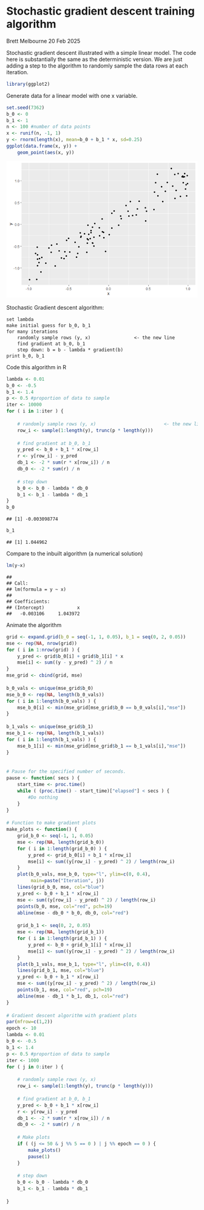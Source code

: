 Stochastic gradient descent training algorithm
================
Brett Melbourne
20 Feb 2025

Stochastic gradient descent illustrated with a simple linear model. The
code here is substantially the same as the deterministic version. We are
just adding a step to the algorithm to randomly sample the data rows at
each iteration.

``` r
library(ggplot2)
```

Generate data for a linear model with one x variable.

``` r
set.seed(7362)
b_0 <- 0
b_1 <- 1
n <- 100 #number of data points
x <- runif(n, -1, 1)
y <- rnorm(length(x), mean=b_0 + b_1 * x, sd=0.25)
ggplot(data.frame(x, y)) +
    geom_point(aes(x, y))
```

![](06_6_stoch_gradient_descent_files/figure-gfm/unnamed-chunk-2-1.png)<!-- -->

Stochastic Gradient descent algorithm:

    set lambda
    make initial guess for b_0, b_1
    for many iterations
        randomly sample rows (y, x)                <- the new line
        find gradient at b_0, b_1
        step down: b = b - lambda * gradient(b)
    print b_0, b_1

Code this algorithm in R

``` r
lambda <- 0.01
b_0 <- -0.5
b_1 <- 1.4
p <- 0.5 #proportion of data to sample
iter <- 10000
for ( i in 1:iter ) {
    
    # randomly sample rows (y, x)                         <- the new line
    row_i <- sample(1:length(y), trunc(p * length(y)))   
    
    # find gradient at b_0, b_1
    y_pred <- b_0 + b_1 * x[row_i]
    r <- y[row_i] - y_pred
    db_1 <- -2 * sum(r * x[row_i]) / n
    db_0 <- -2 * sum(r) / n
    
    # step down
    b_0 <- b_0 - lambda * db_0
    b_1 <- b_1 - lambda * db_1
}
b_0
```

    ## [1] -0.003098774

``` r
b_1
```

    ## [1] 1.044962

Compare to the inbuilt algorithm (a numerical solution)

``` r
lm(y~x)
```

    ## 
    ## Call:
    ## lm(formula = y ~ x)
    ## 
    ## Coefficients:
    ## (Intercept)            x  
    ##   -0.003106     1.043972

Animate the algorithm

``` r
grid <- expand.grid(b_0 = seq(-1, 1, 0.05), b_1 = seq(0, 2, 0.05))
mse <- rep(NA, nrow(grid))
for ( i in 1:nrow(grid) ) {
    y_pred <- grid$b_0[i] + grid$b_1[i] * x
    mse[i] <- sum((y - y_pred) ^ 2) / n
}
mse_grid <- cbind(grid, mse)

b_0_vals <- unique(mse_grid$b_0)
mse_b_0 <- rep(NA, length(b_0_vals))
for ( i in 1:length(b_0_vals) ) {
    mse_b_0[i] <- min(mse_grid[mse_grid$b_0 == b_0_vals[i],"mse"])
}

b_1_vals <- unique(mse_grid$b_1)
mse_b_1 <- rep(NA, length(b_1_vals))
for ( i in 1:length(b_1_vals) ) {
    mse_b_1[i] <- min(mse_grid[mse_grid$b_1 == b_1_vals[i],"mse"])
}


# Pause for the specified number of seconds.
pause <- function( secs ) {
    start_time <- proc.time()
    while ( (proc.time() - start_time)["elapsed"] < secs ) {
        #Do nothing
    }
}

# Function to make gradient plots
make_plots <- function() {
    grid_b_0 <- seq(-1, 1, 0.05)
    mse <- rep(NA, length(grid_b_0))
    for ( i in 1:length(grid_b_0) ) {
        y_pred <- grid_b_0[i] + b_1 * x[row_i]
        mse[i] <- sum((y[row_i] - y_pred) ^ 2) / length(row_i)
    }
    plot(b_0_vals, mse_b_0, type="l", ylim=c(0, 0.4),
         main=paste("Iteration", j))
    lines(grid_b_0, mse, col="blue")
    y_pred <- b_0 + b_1 * x[row_i]
    mse <- sum((y[row_i] - y_pred) ^ 2) / length(row_i)
    points(b_0, mse, col="red", pch=19)
    abline(mse - db_0 * b_0, db_0, col="red")
    
    grid_b_1 <- seq(0, 2, 0.05)
    mse <- rep(NA, length(grid_b_1))
    for ( i in 1:length(grid_b_1) ) {
        y_pred <- b_0 + grid_b_1[i] * x[row_i]
        mse[i] <- sum((y[row_i] - y_pred) ^ 2) / length(row_i)
    }
    plot(b_1_vals, mse_b_1, type="l", ylim=c(0, 0.4))
    lines(grid_b_1, mse, col="blue")
    y_pred <- b_0 + b_1 * x[row_i]
    mse <- sum((y[row_i] - y_pred) ^ 2) / length(row_i)
    points(b_1, mse, col="red", pch=19)
    abline(mse - db_1 * b_1, db_1, col="red")
}

# Gradient descent algorithm with gradient plots
par(mfrow=c(1,2))
epoch <- 10
lambda <- 0.01
b_0 <- -0.5
b_1 <- 1.4
p <- 0.5 #proportion of data to sample
iter <- 1000
for ( j in 0:iter ) {

    # randomly sample rows (y, x)
    row_i <- sample(1:length(y), trunc(p * length(y)))   
    
    # find gradient at b_0, b_1
    y_pred <- b_0 + b_1 * x[row_i]
    r <- y[row_i] - y_pred
    db_1 <- -2 * sum(r * x[row_i]) / n
    db_0 <- -2 * sum(r) / n
    
    # Make plots
    if ( (j <= 50 & j %% 5 == 0 ) | j %% epoch == 0 ) {
        make_plots()
        pause(1)
    }
    
    # step down
    b_0 <- b_0 - lambda * db_0
    b_1 <- b_1 - lambda * db_1
    
}
```
